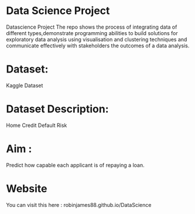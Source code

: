 # Data Science Project
  Datascience Project
  The repo shows the process of integrating data of different types,demonstrate programming abilities to build solutions for exploratory data analysis using visualisation and       clustering techniques and communicate effectively with stakeholders the outcomes of a data analysis.

# Dataset: 
  Kaggle Dataset
  
  
# Dataset Description: 

  Home Credit Default Risk


# Aim : 

  Predict how capable each applicant is of repaying a loan.

# Website

  You can visit this here  :  robinjames88.github.io/DataScience

